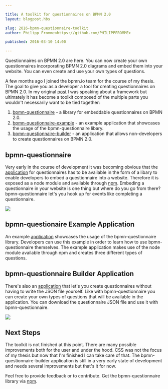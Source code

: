 ```yaml
---

title: A toolkit for questionnaires on BPMN 2.0
layout: blogpost.hbs

slug: 2016-bpmn-questionnaire-toolkit
author: Philipp Fromme<https://github.com/PHILIPPFROMME>

published: 2016-03-10 14:00

---
```


<p class="introduction">Questionnaires on BPMN 2.0 are here. You can now create your own questionnaires  incorporating BPMN 2.0 diagrams and embed them into your website. You can even create and use your own types of questions.</p>

<!-- continue -->

A few months ago I joined the bpmn.io team for the course of my thesis. The goal to give you as a developer a tool for creating questionnaires on BPMN 2.0. In my original [post](http://bpmn.io/blog/posts/2015-bpmn-questionnaire) I was speaking about a framework but ultimately it has become a toolkit composed of the multiple parts you wouldn't necessarily want to be tied together:

1. [bpmn-questionnaire](https://github.com/bpmn-io/bpmn-questionnaire) - a library for embeddable questionnaires on BPMN 2.0.
2. [bpmn-questionnaire-example](https://github.com/bpmn-io/bpmn-questionnaire-example) - an example application that showcases the usage of the bpmn-questionnaire libary.
3. [bpmn-questionnaire-builder](https://github.com/bpmn-io/bpmn-questionnaire-builder) - an application that allows non-developers to create questionnaires on BPMN 2.0.

## bpmn-questionnaire

Very early in the course of development it was becoming obvious that the [application](https://github.com/bpmn-io/bpmn-questionnaire) for questionnaires has to be available in the form of a libary to enable developers to embed a questionnaire into a website. Therefore it is exposed as a node module and available through [npm](https://www.npmjs.com/package/bpmn-questionnaire). Embeding a questionnaire in your website is one thing but where do you go from there? bpmn-questionnaire let's you hook up for events like completing a questionnaire.

<div class="figure">
  <img src="{{ assets }}/attachments/blog/2016/005-bpmn-questionnaire.gif">
</div>

## bpmn-questionaire Example Application

An example [application](https://github.com/bpmn-io/bpmn-questionnaire-example) showcases the usage of the bpmn-questionnaire library. Developers can use this example in order to learn how to use bpmn-questionnaire themselves. The example application makes use of the node module available through npm and creates three different types of questions.

## bpmn-questionnaire Builder Application

There's also an [application](https://github.com/bpmn-io/bpmn-questionnaire-builder) that let's you create questionnaires without having to write the JSON file yourself. Like with bpmn-questionnaire you can create your own types of questions that will be available in the application. You can download the questionnaire JSON file and use it with bpmn-questionnaire.

<div class="figure">
  <img src="{{ assets }}/attachments/blog/2016/005-bpmn-questionnaire-builder.gif">
</div>

## Next Steps

The toolkit is not finished at this point. There are many possible improvements both for the user and under the hood. CSS was not the focus of my thesis but now that I'm finished I can take care of that. The bpmn-questionnaire-builder application is still in a very early state of development and needs several improvements but that's it for now.

Feel free to provide feedback or to contribute. Get the bpmn-questionnaire library via [npm](https://www.npmjs.com/package/bpmn-questionnaire).
